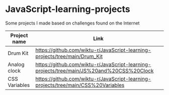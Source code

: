 # JavaScript-learning-projects
Some projects I made based on challenges found on the Internet

| Project name  | Link |
| ------------- | ------------- |
| Drum Kit  | https://github.com/wiktu-r/JavaScript-learning-projects/tree/main/Drum_Kit |
| Analog clock  | https://github.com/wiktu-r/JavaScript-learning-projects/tree/main/JS%20and%20CSS%20Clock |
| CSS Variables  | https://github.com/wiktu-r/JavaScript-learning-projects/tree/main/CSS%20Variables |

